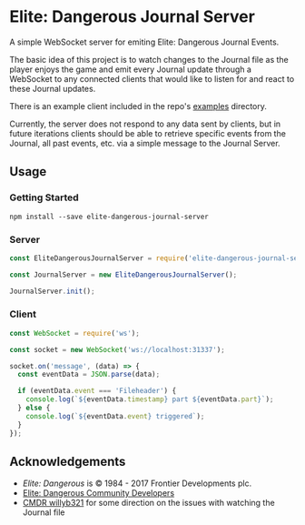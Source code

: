 # Elite: Dangerous Journal Server

A simple WebSocket server for emiting Elite: Dangerous Journal Events.

The basic idea of this project is to watch changes to the Journal file as the
player enjoys the game and emit every Journal update through a WebSocket to
any connected clients that would like to listen for and react to these Journal
updates.

There is an example client included in the repo's [examples](tree/master/examples/)
directory.

Currently, the server does not respond to any data sent by clients, but in future iterations
clients should be able to retrieve specific events from the Journal, all past events, etc.
via a simple message to the Journal Server.

## Usage

### Getting Started

```shell
npm install --save elite-dangerous-journal-server
```

### Server

```javascript
const EliteDangerousJournalServer = require('elite-dangerous-journal-server');

const JournalServer = new EliteDangerousJournalServer();

JournalServer.init();
```

### Client

```javascript
const WebSocket = require('ws');

const socket = new WebSocket('ws://localhost:31337');

socket.on('message', (data) => {
  const eventData = JSON.parse(data);

  if (eventData.event === 'Fileheader') {
    console.log(`${eventData.timestamp} part ${eventData.part}`);
  } else {
    console.log(`${eventData.event} triggered`);
  }
});
```

## Acknowledgements

- *Elite: Dangerous* is © 1984 - 2017 Frontier Developments plc.
- [Elite: Dangerous Community Developers](https://edcd.github.io/)
- [CMDR willyb321](https://github.com/willyb321) for some direction on the issues with watching the Journal file
